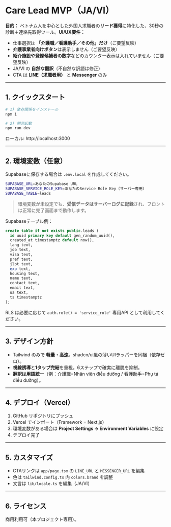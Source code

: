 
# Care Lead MVP（JA/VI）

**目的：** ベトナム人を中心とした外国人求職者の**リード獲得**に特化した、30秒の診断＋連絡先取得ツール。**UI/UX要件：**
- 仕事選択は **「介護職／看護助手／その他」だけ**（ご要望反映）
- **介護事業者向けボタン**は表示しません（ご要望反映）
- **紹介施設や登録候補者の数字**などのカウンター表示は入れていません（ご要望反映）
- JA/VI の **自然な翻訳**（不自然な訳語は修正）
- CTA は **LINE（求職者用）** と **Messenger** のみ

---

## 1. クイックスタート

```bash
# 1) 依存関係をインストール
npm i

# 2) 開発起動
npm run dev
```

ローカル: http://localhost:3000

---

## 2. 環境変数（任意）

Supabaseに保存する場合は `.env.local` を作成してください。

```bash
SUPABASE_URL=あなたのSupabase URL
SUPABASE_SERVICE_ROLE_KEY=あなたのService Role Key（サーバー専用）
SUPABASE_TABLE=leads
```

> 環境変数が未設定でも、**受信データはサーバーログに記録**され、フロントは正常に完了画面まで動作します。

Supabaseテーブル例：

```sql
create table if not exists public.leads (
  id uuid primary key default gen_random_uuid(),
  created_at timestamptz default now(),
  lang text,
  job text,
  visa text,
  pref text,
  jlpt text,
  exp text,
  housing text,
  name text,
  contact text,
  email text,
  ua text,
  ts timestamptz
);
```

RLS は必要に応じて `auth.role() = 'service_role'` 専用API として利用してください。

---

## 3. デザイン方針

- Tailwind のみで **軽量・高速**。shadcn/ui風の薄いUIラッパーを同梱（依存ゼロ）。
- **視線誘導**と**1タップ完結**を重視。6ステップで確実に離脱を抑制。  
- **翻訳は用語統一**（例：介護職=Nhân viên điều dưỡng / 看護助手=Phụ tá điều dưỡng）。

---

## 4. デプロイ（Vercel）

1. GitHub リポジトリにプッシュ  
2. Vercel でインポート（Framework = Next.js）  
3. 環境変数がある場合は **Project Settings → Environment Variables** に設定  
4. デプロイ完了

---

## 5. カスタマイズ

- CTAリンクは `app/page.tsx` の `LINE_URL` と `MESSENGER_URL` を編集
- 色は `tailwind.config.ts` 内 `colors.brand` を調整
- 文言は `lib/locale.ts` を編集（JA/VI）

---

## 6. ライセンス
商用利用可（本プロジェクト専用）。
